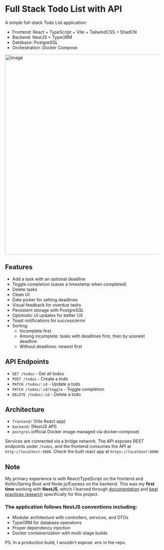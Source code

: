 # Full Stack Todo List with API

A simple full-stack Todo List application:

- Frontend: React + TypeScript + Vite + TailwindCSS + ShadCN
- Backend: NestJS + TypeORM
- Database: PostgreSQL
- Orchestration: Docker Compose

<img width="610" height="655" alt="image" src="https://github.com/user-attachments/assets/728e7a2e-ad94-4fdc-8b4b-0b128a3dfe7b" />

## Features

- Add a task with an optional deadline
- Toggle completion (saves a timestamp when completed)
- Delete tasks
- Clean UI
- Date picker for setting deadlines
- Visual feedback for overdue tasks
- Persistent storage with PostgreSQL
- Optimistic UI updates for better UX
- Toast notifications for success/error
- Sorting:
  - Incomplete first
  - Among incomplete: tasks with deadlines first, then by soonest deadline
  - Without deadlines: newest first
  
## API Endpoints

- `GET /todos` - Get all todos
- `POST /todos` - Create a todo
- `PATCH /todos/:id` - Update a todo
- `PATCH /todos/:id/toggle` - Toggle completion
- `DELETE /todos/:id` - Delete a todo

## Architecture

- `frontend/` (Vite React app)
- `backend/` (NestJS API)
- `postgres` (official Docker image managed via docker-compose)

Services are connected via a bridge network. The API exposes REST endpoints under `/todos`, and the frontend consumes the API at `http://localhost:3000`. Check the built react app at `https://localhost:8000`

## Note

My primary experience is with React/TypeScript on the frontend and Kotlin/Spring Boot and Node.js/Express on the backend. This was my **first time** working with **NestJS**, which I learned through [documentation](https://docs.nestjs.com/recipes/sql-typeorm) and [best practices research](https://arnab-k.medium.com/best-practices-for-structuring-a-nestjs-application-b3f627548220) specifically for this project.
### The application follows NestJS conventions including:
- Modular architecture with controllers, services, and DTOs
- TypeORM for database operations
- Proper dependency injection
- Docker containerization with multi-stage builds

PS. In a production build, I wouldn't expose .env in the repo.
